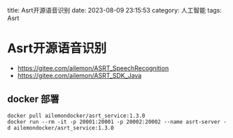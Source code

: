 title: Asrt开源语音识别
date: 2023-08-09 23:15:53
category: 人工智能
tags: Asrt

# Asrt开源语音识别

* https://gitee.com/ailemon/ASRT_SpeechRecognition
* https://gitee.com/ailemon/ASRT_SDK_Java

## docker 部署

```
docker pull ailemondocker/asrt_service:1.3.0
docker run --rm -it -p 20001:20001 -p 20002:20002 --name asrt-server -d ailemondocker/asrt_service:1.3.0

```



